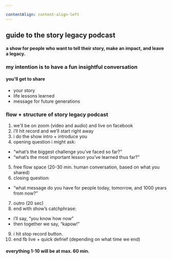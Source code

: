 ```yaml
---

contentAlign: content-align-left
---
```

## guide to the story legacy podcast
#### a show for people who want to tell their story, make an impact, and leave a legacy.

### my intention is to have a fun insightful conversation
#### you'll get to share
- your story
- life lessons learned
- message for future generations

### flow + structure of story legacy podcast
1. we'll be on zoom (video and audio) and live on facebook
2. i’ll hit record and we’ll start right away
3. i do the show intro + introduce you
4. opening question i might ask:
  - “what’s the biggest challenge you’ve faced so far?”
  - “what’s the most important lesson you’ve learned thus far?”
5. free flow space (20-30 min. human conversation, based on what you shared)
6. closing question:
  - “what message do you have for people today, tomorrow, and 1000 years from now?”
7. outro (20 sec)
8. end with show’s catchphrase:
  - i’ll say, “you know how now”
  - then together we say, “kapow!”
9. i hit stop record button.
10. end fb live + quick defrief (depending on what time we end)

#### everything 1-10 will be at max. 60 min.

